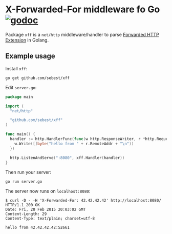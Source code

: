# X-Forwarded-For middleware fo Go [![godoc](http://img.shields.io/badge/godoc-reference-blue.svg?style=flat)](https://godoc.org/github.com/sebest/xff)

Package `xff` is a `net/http` middleware/handler to parse [Forwarded HTTP Extension](http://tools.ietf.org/html/rfc7239) in Golang.

## Example usage

Install `xff`:

    go get github.com/sebest/xff

Edit `server.go`:

```go
package main

import (
  "net/http"

  "github.com/sebest/xff"
)

func main() {
  handler := http.HandlerFunc(func(w http.ResponseWriter, r *http.Request) {
    w.Write([]byte("hello from " + r.RemoteAddr + "\n"))
  })

  http.ListenAndServe(":8080", xff.Handler(handler))
}
```

Then run your server:

    go run server.go

The server now runs on `localhost:8080`:

    $ curl -D - -H 'X-Forwarded-For: 42.42.42.42' http://localhost:8080/
    HTTP/1.1 200 OK
    Date: Fri, 20 Feb 2015 20:03:02 GMT
    Content-Length: 29
    Content-Type: text/plain; charset=utf-8

    hello from 42.42.42.42:52661
